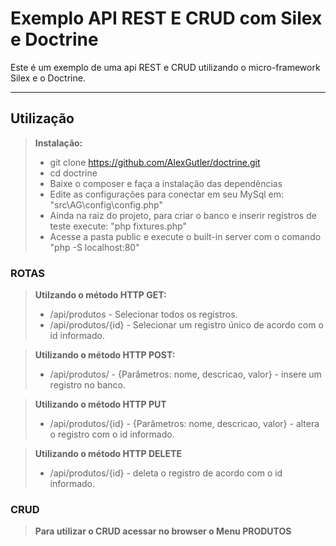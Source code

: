 Exemplo API REST E CRUD com Silex e Doctrine
=====================================

Este é um exemplo de uma api REST e CRUD utilizando o micro-framework Silex e o Doctrine.

-------------

Utilização
-------------

> **Instalação:**
> - git clone https://github.com/AlexGutler/doctrine.git
> - cd doctrine
> - Baixe o composer e faça a instalação das dependências
> - Edite as configurações para conectar em seu MySql em: "src\AG\config\config.php"
> - Ainda na raiz do projeto, para criar o banco e inserir registros de teste execute: "php fixtures.php"
> - Acesse a pasta public e execute o built-in server com o comando "php -S localhost:80"

### <i class="icon-refresh"></i> ROTAS

> **Utilzando o método HTTP GET:**
> - /api/produtos - Selecionar todos os registros.
> - /api/produtos/{id} - Selecionar um registro único de acordo com o id informado.

> **Utilizando o método HTTP POST:**
> - /api/produtos/ - {Parâmetros: nome, descricao, valor} - insere um registro no banco.

> **Utilizando o método HTTP PUT**
> - /api/produtos/{id} - {Parâmetros: nome, descricao, valor} - altera o registro com o id informado.

> **Utilizando o método HTTP DELETE**
> - /api/produtos/{id} - deleta o registro de acordo com o id informado.

### <i class="icon-refresh"></i> CRUD
> **Para utilizar o CRUD acessar no browser o Menu PRODUTOS**